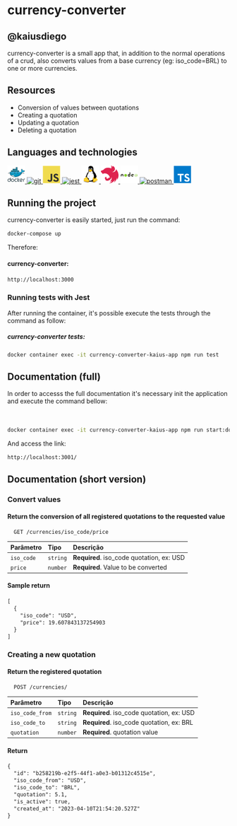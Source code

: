 # currency-converter
## @kaiusdiego


currency-converter is a small app that, in addition to the normal operations of a crud, also converts values from a base currency (eg: iso_code=BRL) to one or more currencies.


## Resources

- Conversion of values between quotations
- Creating a quotation
- Updating a quotation
- Deleting a quotation

## Languages and technologies
<p align="left"> <a href="https://www.docker.com/" target="_blank" rel="noreferrer"> <img src="https://raw.githubusercontent.com/devicons/devicon/master/icons/docker/docker-original-wordmark.svg" alt="docker" width="40" height="40"/> </a> <a href="https://git-scm.com/" target="_blank" rel="noreferrer"> <img src="https://www.vectorlogo.zone/logos/git-scm/git-scm-icon.svg" alt="git" width="40" height="40"/> </a> <a href="https://developer.mozilla.org/en-US/docs/Web/JavaScript" target="_blank" rel="noreferrer"> <img src="https://raw.githubusercontent.com/devicons/devicon/master/icons/javascript/javascript-original.svg" alt="javascript" width="40" height="40"/> </a> <a href="https://jestjs.io" target="_blank" rel="noreferrer"> <img src="https://www.vectorlogo.zone/logos/jestjsio/jestjsio-icon.svg" alt="jest" width="40" height="40"/> </a> <a href="https://www.linux.org/" target="_blank" rel="noreferrer"> <img src="https://raw.githubusercontent.com/devicons/devicon/master/icons/linux/linux-original.svg" alt="linux" width="40" height="40"/> </a> <a href="https://nestjs.com/" target="_blank" rel="noreferrer"> <img src="https://raw.githubusercontent.com/devicons/devicon/master/icons/nestjs/nestjs-plain.svg" alt="nestjs" width="40" height="40"/> </a> <a href="https://nodejs.org" target="_blank" rel="noreferrer"> <img src="https://raw.githubusercontent.com/devicons/devicon/master/icons/nodejs/nodejs-original-wordmark.svg" alt="nodejs" width="40" height="40"/> </a> <a href="https://postman.com" target="_blank" rel="noreferrer"> <img src="https://www.vectorlogo.zone/logos/getpostman/getpostman-icon.svg" alt="postman" width="40" height="40"/> </a> <a href="https://www.typescriptlang.org/" target="_blank" rel="noreferrer"> <img src="https://raw.githubusercontent.com/devicons/devicon/master/icons/typescript/typescript-original.svg" alt="typescript" width="40" height="40"/> </a> </p>


## Running the project

currency-converter is easily started, just run the command:

```sh
docker-compose up 
```

Therefore:
#### currency-converter:

```sh
http://localhost:3000
```

### Running tests with Jest

After running the container, it's possible execute the tests through the command as follow:

##### currency-converter tests:

```sh
docker container exec -it currency-converter-kaius-app npm run test
```


## Documentation (full)

In order to accesss the full documentation it's necessary init the application and execute the command bellow:

```sh


docker container exec -it currency-converter-kaius-app npm run start:doc
```
And access the link: 

```sh
http://localhost:3001/
```




## Documentation (short version)


### Convert values

#### Return the conversion of all registered quotations to the requested value

```http
  GET /currencies/iso_code/price
```

| Parâmetro   | Tipo       | Descrição                           |
| :---------- | :--------- | :---------------------------------- |
| `iso_code` | `string` | **Required**. iso_code quotation, ex: USD |
| `price` | `number` | **Required**. Value to be converted |


#### Sample return
```
[
  {
    "iso_code": "USD",
    "price": 19.607843137254903
  }
]
```
 

### Creating a new quotation

#### Return the registered quotation

```http
  POST /currencies/
```

| Parâmetro   | Tipo       | Descrição                           |
| :---------- | :--------- | :---------------------------------- |
| `iso_code_from` | `string` | **Required**. iso_code quotation, ex: USD |
| `iso_code_to` | `string` | **Required**. iso_code quotation, ex: BRL|
| `quotation` | `number` | **Required**. quotation value |



#### Return
```
{
  "id": "b258219b-e2f5-44f1-a0e3-b01312c4515e",
  "iso_code_from": "USD",
  "iso_code_to": "BRL",
  "quotation": 5.1,
  "is_active": true,
  "created_at": "2023-04-10T21:54:20.527Z"
}
```
 

 
 
